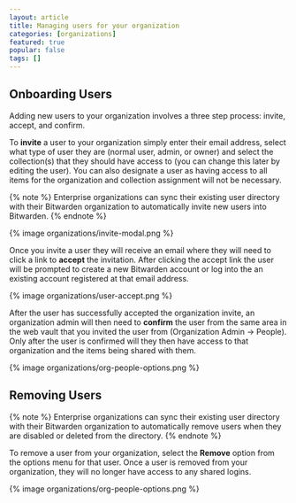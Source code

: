 ```yaml
---
layout: article
title: Managing users for your organization
categories: [organizations]
featured: true
popular: false
tags: []
---
```


## Onboarding Users

Adding new users to your organization involves a three step process: invite, accept, and confirm.

To **invite** a user to your organization simply enter their email address, select what type of user they are (normal user, admin, or owner) and select the collection(s) that they should have access to (you can change this later by editing the user). You can also designate a user as having access to all items for the organization and collection assignment will not be necessary.

{% note %}
Enterprise organizations can sync their existing user directory with their Bitwarden organization to automatically invite new users into Bitwarden.
{% endnote %}

{% image organizations/invite-modal.png %}

Once you invite a user they will receive an email where they will need to click a link to **accept** the invitation. After clicking the accept link the user will be prompted to create a new Bitwarden account or log into the an existing account registered at that email address.

{% image organizations/user-accept.png %}

After the user has successfully accepted the organization invite, an organization admin will then need to **confirm** the user from the same area in the web vault that you invited the user from (Organization Admin &rarr; People). Only after the user is confirmed will they then have access to that organization and the items being shared with them.

{% image organizations/org-people-options.png %}

## Removing Users

{% note %}
Enterprise organizations can sync their existing user directory with their Bitwarden organization to automatically remove users when they are disabled or deleted from the directory.
{% endnote %}

To remove a user from your organization, select the **Remove** option from the options menu for that user. Once a user is removed from your organization, they will no longer have access to any shared logins.

{% image organizations/org-people-options.png %}
